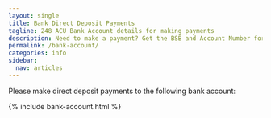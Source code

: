 ```yaml
---
layout: single
title: Bank Direct Deposit Payments
tagline: 248 ACU Bank Account details for making payments
description: Need to make a payment? Get the BSB and Account Number for sending payments to 248 ACU.
permalink: /bank-account/
categories: info
sidebar:
  nav: articles
---
```


Please make direct deposit payments to the following bank account: 

{% include bank-account.html %}